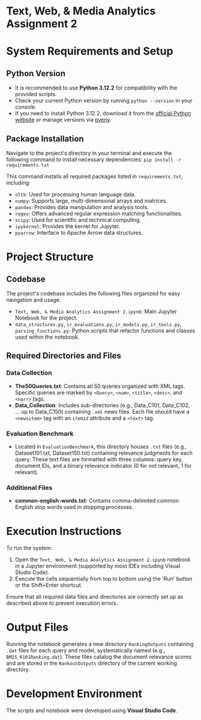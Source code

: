 # **Text, Web, & Media Analytics Assignment 2**

# System Requirements and Setup

## Python Version
- It is recommended to use **Python 3.12.2** for compatibility with the provided scripts.
- Check your current Python version by running `python --version` in your console.
- If you need to install Python 3.12.2, download it from the [official Python website](https://www.python.org/downloads/release/python-3122/) or manage versions via [pyenv](https://github.com/pyenv/pyenv).

## Package Installation
Navigate to the project's directory in your terminal and execute the following command to install necessary dependencies:
`pip install -r requirements.txt`

This command installs all required packages listed in `requirements.txt`, including:
- `nltk`: Used for processing human language data.
- `numpy`: Supports large, multi-dimensional arrays and matrices.
- `pandas`: Provides data manipulation and analysis tools.
- `regex`: Offers advanced regular expression matching functionalities.
- `scipy`: Used for scientific and technical computing.
- `ipykernel`: Provides the kernel for Jupyter.
- `pyarrow`: Interface to Apache Arrow data structures.

# Project Structure

## Codebase
The project's codebase includes the following files organized for easy navigation and usage:
- `Text, Web, & Media Analytics Assignment 2.ipynb`: Main Jupyter Notebook for the project.
- `data_structures.py`, `ir_evaluations.py`, `ir_models.py`, `ir_tools.py`, `parsing_functions.py`: Python scripts that refactor functions and classes used within the notebook.

## Required Directories and Files

### Data Collection
- **The50Queries.txt**: Contains all 50 queries organized with XML tags. Specific queries are marked by `<Query>`, `<num>`, `<title>`, `<desc>`, and `<narr>` tags.
- **Data_Collection**: Includes sub-directories (e.g., Data_C101, Data_C102, ... up to Data_C150) containing `.xml` news files. Each file should have a `<newsitem>` tag with an `itemid` attribute and a `<text>` tag.

### Evaluation Benchmark
- Located in `EvaluationBenchmark`, this directory houses `.txt` files (e.g., Dataset101.txt, Dataset150.txt) containing relevance judgments for each query. These text files are formatted with three columns: query key, document IDs, and a binary relevance indicator (0 for not relevant, 1 for relevant).

### Additional Files
- **common-english-words.txt**: Contains comma-delimited common English stop words used in stopping processes.

# Execution Instructions

To run the system:
1. Open the `Text, Web, & Media Analytics Assignment 2.ipynb` notebook in a Jupyter environment (supported by most IDEs including Visual Studio Code).
2. Execute the cells sequentially from top to bottom using the 'Run' button or the Shift+Enter shortcut.

Ensure that all required data files and directories are correctly set up as described above to prevent execution errors.

# Output Files

Running the notebook generates a new directory `RankingOutputs` containing `.dat` files for each query and model, systematically named (e.g., `BM25_R101Ranking.dat`). These files catalog the document relevance scores and are stored in the `RankoutOutputs` directory of the current working directory.

# Development Environment

The scripts and notebook were developed using **Visual Studio Code**.